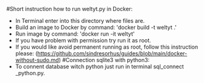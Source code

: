 #Short instruction how to run weltyt.py in Docker:
- In Terminal enter into this directory where files are.
- Build an image to Docker by command: 'docker build -t weltyt .'
- Run image by command: 'docker run -it weltyt'
- If you have problem with permission try run it as root.
- If you would like avoid permanent running as root, follow this instruction please: (https://github.com/sindresorhus/guides/blob/main/docker-without-sudo.md)
#Connection sqlite3 with python3:
- To connent database witch python just run in terminal sql_connect _python.py.
